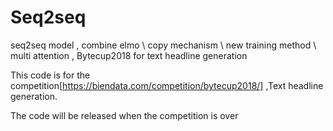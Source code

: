 # Seq2seq
seq2seq model ,  combine elmo \ copy mechanism \ new training method \ multi attention , Bytecup2018 for text headline generation

This code is for the competition[https://biendata.com/competition/bytecup2018/] ,Text headline generation.</br>

The code will be released when the competition is over
